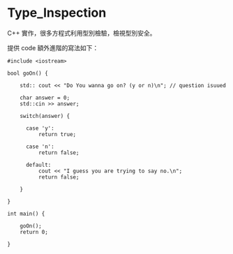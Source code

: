 # Type_Inspection
C++ 實作，很多方程式利用型別檢驗，檢視型別安全。

提供 code 額外進階的寫法如下：

    #include <iostream>

    bool goOn() {

        std:: cout << "Do You wanna go on? (y or n)\n"; // question isuued

        char answer = 0;
        std::cin >> answer;

        switch(answer) {
        
          case 'y':
              return true;
          
          case 'n':
              return false;
          
          default:
              cout << "I guess you are trying to say no.\n";
              return false;
        
        }

    }

    int main() {

        goOn();
        return 0;

    }
